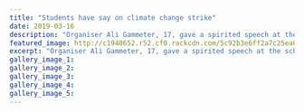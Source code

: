 ```yaml
---
title: "Students have say on climate change strike"
date: 2019-03-16
description: "Organiser Ali Gammeter, 17, gave a spirited speech at the school strike for climate..."
featured_image: http://c1940652.r52.cf0.rackcdn.com/5c92b3e6ff2a7c25ea000589/ClimateStrike.Ali-Gammater-250.Chron-16.3.jpg
excerpt: "Organiser Ali Gammeter, 17, gave a spirited speech at the school strike for climate."
gallery_image_1: 
gallery_image_2: 
gallery_image_3: 
gallery_image_4: 
gallery_image_5: 
---
```

